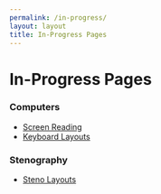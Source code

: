 ```yaml
---
permalink: /in-progress/
layout: layout
title: In-Progress Pages
---
```


<h1 class="center"> In-Progress Pages </h1>

### Computers

- [Screen Reading](https://steventammen.com/screen-reading/)
- [Keyboard Layouts](https://steventammen.com/keyboard-layouts/)

### Stenography

- [Steno Layouts](https://steventammen.com/steno-layouts/)
